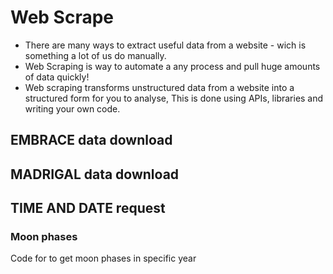 # Web Scrape 

* There are many ways to extract useful data from a website - wich is something a lot of us do manually. 
* Web Scraping is way to automate a any process and pull huge amounts of data quickly!
* Web scraping transforms unstructured data from a website into a structured form for you to analyse, This is done using APIs, libraries and writing your own code. 

## EMBRACE data download


## MADRIGAL data download


## TIME AND DATE request

### Moon phases 
Code for to get moon phases in specific year